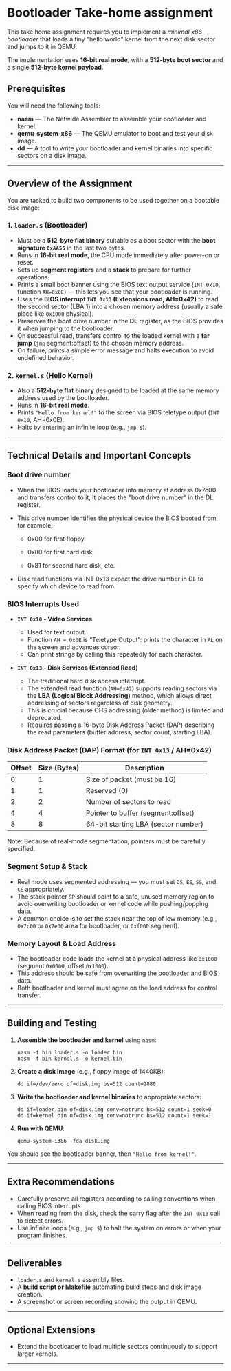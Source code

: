 # Bootloader Take-home assignment

This take home assignment requires you to implement a *minimal x86 bootloader* that loads a tiny "hello world" kernel from the next disk sector and jumps to it in QEMU.

The implementation uses **16‑bit real mode**, with a **512‑byte boot sector**  and a single **512‑byte kernel payload**.


## Prerequisites

You will need the following tools:

- **nasm** — The Netwide Assembler to assemble your bootloader and kernel.
- **qemu-system-x86** — The QEMU emulator to boot and test your disk image.
- **dd** — A tool to write your bootloader and kernel binaries into specific sectors on a disk image.

---

## Overview of the Assignment

You are tasked to build two components to be used together on a bootable disk image:

### 1. `loader.s` (Bootloader)

- Must be a **512-byte flat binary** suitable as a boot sector with the **boot signature `0xAA55`** in the last two bytes.
- Runs in **16-bit real mode**, the CPU mode immediately after power-on or reset.
- Sets up **segment registers** and a **stack** to prepare for further operations.
- Prints a small boot banner using the BIOS text output service (`INT 0x10`, function `AH=0x0E`) — this lets you see that your bootloader is running.
- Uses the **BIOS interrupt `INT 0x13` (Extensions read, AH=0x42)** to read the second sector (LBA 1) into a chosen memory address (usually a safe place like `0x1000` physical).
- Preserves the boot drive number in the **DL** register, as the BIOS provides it when jumping to the bootloader.
- On successful read, transfers control to the loaded kernel with a **far jump** (`jmp` segment:offset) to the chosen memory address.
- On failure, prints a simple error message and halts execution to avoid undefined behavior.

### 2. `kernel.s` (Hello Kernel)

- Also a **512-byte flat binary** designed to be loaded at the same memory address used by the bootloader.
- Runs in **16-bit real mode**.
- Prints `"Hello from kernel!"` to the screen via BIOS teletype output (`INT 0x10`, AH=0x0E).
- Halts by entering an infinite loop (e.g., `jmp $`).

---

## Technical Details and Important Concepts

### Boot drive number 
- When the BIOS loads your bootloader into memory at address 0x7c00 and transfers control to it, it places the "boot drive number" in the DL register.

- This drive number identifies the physical device the BIOS booted from, for example:

  -  0x00 for first floppy

  -  0x80 for first hard disk

  - 0x81 for second hard disk, etc.

- Disk read functions via INT 0x13 expect the drive number in DL to specify which device to read from.

### BIOS Interrupts Used

- **`INT 0x10` - Video Services**  
  - Used for text output.
  - Function `AH = 0x0E` is “Teletype Output”: prints the character in `AL` on the screen and advances cursor.
  - Can print strings by calling this repeatedly for each character.

- **`INT 0x13` - Disk Services (Extended Read)**  
  - The traditional hard disk access interrupt.
  - The extended read function (`AH=0x42`) supports reading sectors via the **LBA (Logical Block Addressing)** method, which allows direct addressing of sectors regardless of disk geometry.
  - This is crucial because CHS addressing (older method) is limited and deprecated.
  - Requires passing a 16-byte Disk Address Packet (DAP) describing the read parameters (buffer address, sector count, starting LBA).

### Disk Address Packet (DAP) Format (for `INT 0x13` / AH=0x42)

| Offset | Size (Bytes) | Description                           |
|--------|--------------|-------------------------------------|
| 0      | 1            | Size of packet (must be 16)          |
| 1      | 1            | Reserved (0)                        |
| 2      | 2            | Number of sectors to read           |
| 4      | 4            | Pointer to buffer (segment:offset)  |
| 8      | 8            | 64-bit starting LBA (sector number) |

Note: Because of real-mode segmentation, pointers must be carefully specified.

### Segment Setup & Stack

- Real mode uses segmented addressing — you must set `DS`, `ES`, `SS`, and `CS` appropriately.
- The stack pointer `SP` should point to a safe, unused memory region to avoid overwriting bootloader or kernel code while pushing/popping data.
- A common choice is to set the stack near the top of low memory (e.g., `0x7c00` or `0x7e00` area for bootloader, or `0xf000` segment).

### Memory Layout & Load Address

- The bootloader code loads the kernel at a physical address like `0x1000` (segment `0x0000`, offset `0x1000`).
- This address should be safe from overwriting the bootloader and BIOS data.
- Both bootloader and kernel must agree on the load address for control transfer.

---

## Building and Testing

1. **Assemble the bootloader and kernel** using `nasm`:

    ```
    nasm -f bin loader.s -o loader.bin
    nasm -f bin kernel.s -o kernel.bin
    ```


2. **Create a disk image** (e.g., floppy image of 1440KB):

    ```
    dd if=/dev/zero of=disk.img bs=512 count=2880
    ```

3. **Write the bootloader and kernel binaries** to appropriate sectors:

    ```
    dd if=loader.bin of=disk.img conv=notrunc bs=512 count=1 seek=0
    dd if=kernel.bin of=disk.img conv=notrunc bs=512 count=1 seek=1
    ```

4. **Run with QEMU**:
    ```
    qemu-system-i386 -fda disk.img
    ```
You should see the bootloader banner, then `"Hello from kernel!"`.

---

## Extra Recommendations

- Carefully preserve all registers according to calling conventions when calling BIOS interrupts.
- When reading from the disk, check the carry flag after the `INT 0x13` call to detect errors.
- Use infinite loops (e.g., `jmp $`) to halt the system on errors or when your program finishes.

---

## Deliverables

- `loader.s` and `kernel.s` assembly files.
- A **build script or Makefile** automating build steps and disk image creation.
- A screenshot or screen recording showing the output in QEMU.

---

## Optional Extensions

- Extend the bootloader to load multiple sectors continuously to support larger kernels.

---


